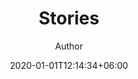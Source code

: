 ---
title: "Stories"
author: "Author"
author_link: "#"
date: 2020-01-01T12:14:34+06:00
image: "images/blog/post-1.jpg"
image_source: "Artist" 
image_source_link: "#"
description: "This is meta description."
draft: false
---